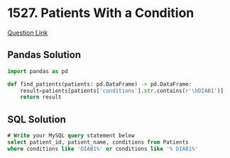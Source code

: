 # 1527. Patients With a Condition

[Question Link](https://leetcode.com/problems/patients-with-a-condition/)
## Pandas Solution
```python
import pandas as pd

def find_patients(patients: pd.DataFrame) -> pd.DataFrame:
    result=patients[patients['conditions'].str.contains(r'\bDIAB1')]
    return result
```
## SQL Solution
```sql
# Write your MySQL query statement below
select patient_id, patient_name, conditions from Patients
where conditions like 'DIAB1%' or conditions like '% DIAB1%'
```
